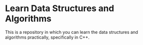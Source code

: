 # Learn Data Structures and Algorithms

This is a repository in which you can learn the data structures and algorithms practically, specifically in C++.
